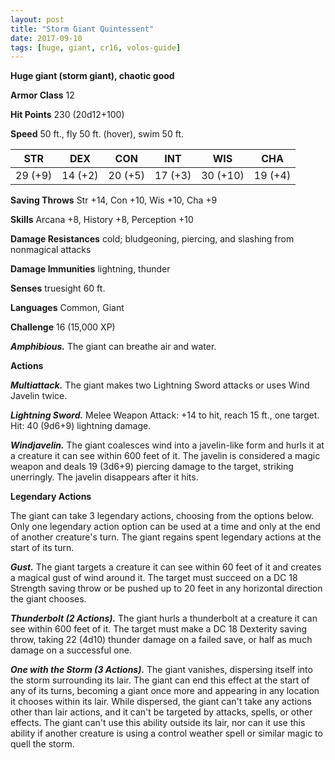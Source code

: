 ```yaml
---
layout: post
title: "Storm Giant Quintessent"
date: 2017-09-10
tags: [huge, giant, cr16, volos-guide]
---
```


**Huge giant (storm giant), chaotic good**

**Armor Class** 12

**Hit Points** 230 (20d12+100)

**Speed** 50 ft., fly 50 ft. (hover), swim 50 ft.

|   STR   |   DEX   |   CON   |   INT   |   WIS   |   CHA   |
|:-----:|:-----:|:-----:|:-----:|:-----:|:-----:|
| 29 (+9) | 14 (+2) | 20 (+5) | 17 (+3) | 30 (+10) | 19 (+4) |

**Saving Throws** Str +14, Con +10, Wis +10, Cha +9

**Skills** Arcana +8, History +8, Perception +10

**Damage Resistances** cold; bludgeoning, piercing, and slashing from nonmagical attacks

**Damage Immunities** lightning, thunder

**Senses** truesight 60 ft.

**Languages** Common, Giant

**Challenge** 16 (15,000 XP)

***Amphibious.*** The giant can breathe air and water.

**Actions**

***Multiattack.*** The giant makes two Lightning Sword attacks or uses Wind Javelin twice.

***Lightning Sword.*** Melee Weapon Attack: +14 to hit, reach 15 ft., one target. Hit: 40 (9d6+9) lightning damage.

***Windjavelin.*** The giant coalesces wind into a javeIin-like form and hurls it at a creature it can see within 600 feet of it. The javelin is considered a magic weapon and deals 19 (3d6+9) piercing damage to the target, striking unerringly. The javelin disappears after it hits.

**Legendary Actions**

The giant can take 3 legendary actions, choosing from the options below. Only one legendary action option can be used at a time and only at the end of another creature's turn. The giant regains spent legendary actions at the start of its turn.

***Gust.*** The giant targets a creature it can see within 60 feet of it and creates a magical gust of wind around it. The target must succeed on a DC 18 Strength saving throw or be pushed up to 20 feet in any horizontal direction the giant chooses.

***Thunderbolt (2 Actions).*** The giant hurls a thunderbolt at a creature it can see within 600 feet of it. The target must make a DC 18 Dexterity saving throw, taking 22 (4d10) thunder damage on a failed save, or half as much damage on a successful one.

***One with the Storm (3 Actions).*** The giant vanishes, dispersing itself into the storm surrounding its lair. The giant can end this effect at the start of any of its turns, becoming a giant once more and appearing in any location it chooses within its lair. While dispersed, the giant can't take any actions other than lair actions, and it can't be targeted by attacks, spells, or other effects. The giant can't use this ability outside its lair, nor can it use this ability if another creature is using a control weather spell or similar magic to quell the storm.

